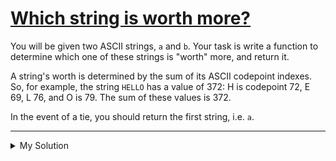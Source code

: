 # [Which string is worth more?](https://www.codewars.com/kata/5840586b5225616069000001)

You will be given two ASCII strings, `a` and `b`. Your task is write a function to determine which one of these strings
is "worth" more, and return it.

A string's worth is determined by the sum of its ASCII codepoint indexes. So, for example, the string `HELLO` has a
value of 372: H is codepoint 72, E 69, L 76, and O is 79. The sum of these values is 372.

In the event of a tie, you should return the first string, i.e. `a`.

---

<details><summary>My Solution</summary>

```js
function highestValue(a, b) {
  return getStringValue(a) >= getStringValue(b) ? a : b
}

function getStringValue(str) {
  return [...str].reduce((sum, char) => sum + char.charCodeAt(0), 0)
}
```

</details>
